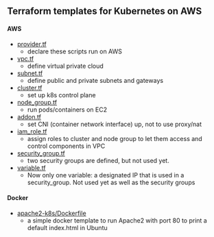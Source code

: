 ## Terraform templates for Kubernetes on AWS
#### AWS
* [provider.tf](https://github.com/changsukang/k8s_terraform_templates/blob/main/aws/provider.tf)
  * declare these scripts run on AWS
* [vpc.tf](https://github.com/changsukang/k8s_terraform_templates/blob/main/aws/vpc.tf)
  * define virtual private cloud
* [subnet.tf](https://github.com/changsukang/k8s_terraform_templates/blob/main/aws/subnet.tf)
  * define public and private subnets and gateways
* [cluster.tf](https://github.com/changsukang/k8s_terraform_templates/blob/main/aws/cluster.tf)
  * set up k8s control plane
* [node_group.tf](https://github.com/changsukang/k8s_terraform_templates/blob/main/aws/node_group.tf)
  * run pods/containers on EC2
* [addon.tf](https://github.com/changsukang/k8s_terraform_templates/blob/main/aws/addon.tf)
  * set CNI (container network interface) up, not to use proxy/nat
* [iam_role.tf](https://github.com/changsukang/k8s_terraform_templates/blob/main/aws/iam_role.tf)
  * assign roles to cluster and node group to let them access and control components in VPC
* [security_group.tf](https://github.com/changsukang/k8s_terraform_templates/blob/main/aws/security_group.tf)
  * two security groups are defined, but not used yet.
* [variable.tf](https://github.com/changsukang/k8s_terraform_templates/blob/main/aws/variable.tf)
  * Now only one variable: a designated IP that is used in a security_group. Not used yet as well as the security groups
#### Docker
* [apache2-k8s/Dockerfile](https://github.com/changsukang/k8s_terraform_templates/blob/main/docker/apache2-k8s/Dockerfile)
  * a simple docker template to run Apache2 with port 80 to print a default index.html in Ubuntu

